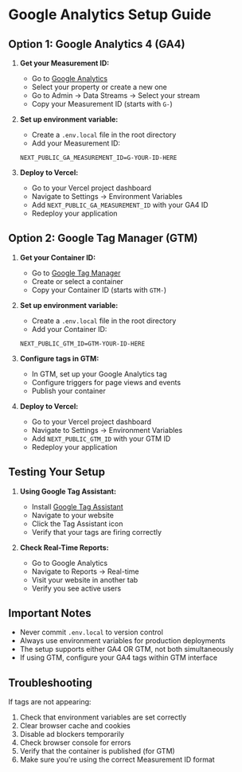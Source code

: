 # Google Analytics Setup Guide

## Option 1: Google Analytics 4 (GA4)

1. **Get your Measurement ID:**
   - Go to [Google Analytics](https://analytics.google.com/)
   - Select your property or create a new one
   - Go to Admin → Data Streams → Select your stream
   - Copy your Measurement ID (starts with `G-`)

2. **Set up environment variable:**
   - Create a `.env.local` file in the root directory
   - Add your Measurement ID:
   ```
   NEXT_PUBLIC_GA_MEASUREMENT_ID=G-YOUR-ID-HERE
   ```

3. **Deploy to Vercel:**
   - Go to your Vercel project dashboard
   - Navigate to Settings → Environment Variables
   - Add `NEXT_PUBLIC_GA_MEASUREMENT_ID` with your GA4 ID
   - Redeploy your application

## Option 2: Google Tag Manager (GTM)

1. **Get your Container ID:**
   - Go to [Google Tag Manager](https://tagmanager.google.com/)
   - Create or select a container
   - Copy your Container ID (starts with `GTM-`)

2. **Set up environment variable:**
   - Create a `.env.local` file in the root directory
   - Add your Container ID:
   ```
   NEXT_PUBLIC_GTM_ID=GTM-YOUR-ID-HERE
   ```

3. **Configure tags in GTM:**
   - In GTM, set up your Google Analytics tag
   - Configure triggers for page views and events
   - Publish your container

4. **Deploy to Vercel:**
   - Go to your Vercel project dashboard
   - Navigate to Settings → Environment Variables
   - Add `NEXT_PUBLIC_GTM_ID` with your GTM ID
   - Redeploy your application

## Testing Your Setup

1. **Using Google Tag Assistant:**
   - Install [Google Tag Assistant](https://chrome.google.com/webstore/detail/tag-assistant-companion/jmekfmbnaedfebfnmakmokmlfpblbfdm)
   - Navigate to your website
   - Click the Tag Assistant icon
   - Verify that your tags are firing correctly

2. **Check Real-Time Reports:**
   - Go to Google Analytics
   - Navigate to Reports → Real-time
   - Visit your website in another tab
   - Verify you see active users

## Important Notes

- Never commit `.env.local` to version control
- Always use environment variables for production deployments
- The setup supports either GA4 OR GTM, not both simultaneously
- If using GTM, configure your GA4 tags within GTM interface

## Troubleshooting

If tags are not appearing:
1. Check that environment variables are set correctly
2. Clear browser cache and cookies
3. Disable ad blockers temporarily
4. Check browser console for errors
5. Verify that the container is published (for GTM)
6. Make sure you're using the correct Measurement ID format